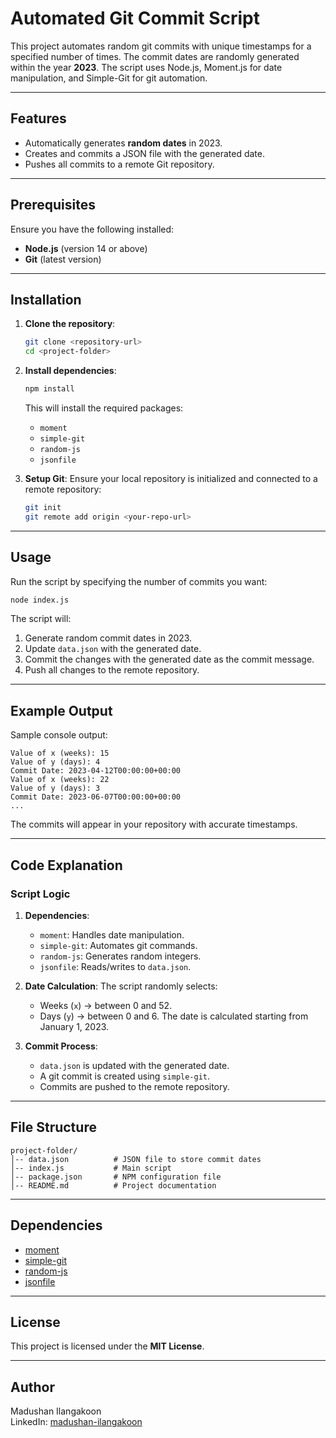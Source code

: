 # Automated Git Commit Script

This project automates random git commits with unique timestamps for a specified number of times. The commit dates are randomly generated within the year **2023**. The script uses Node.js, Moment.js for date manipulation, and Simple-Git for git automation.

---

## Features
- Automatically generates **random dates** in 2023.
- Creates and commits a JSON file with the generated date.
- Pushes all commits to a remote Git repository.

---

## Prerequisites

Ensure you have the following installed:

- **Node.js** (version 14 or above)
- **Git** (latest version)

---

## Installation

1. **Clone the repository**:
   ```bash
   git clone <repository-url>
   cd <project-folder>
   ```

2. **Install dependencies**:
   ```bash
   npm install
   ```

   This will install the required packages:
   - `moment`
   - `simple-git`
   - `random-js`
   - `jsonfile`

3. **Setup Git**:
   Ensure your local repository is initialized and connected to a remote repository:
   ```bash
   git init
   git remote add origin <your-repo-url>
   ```

---

## Usage

Run the script by specifying the number of commits you want:

```bash
node index.js
```

The script will:
1. Generate random commit dates in 2023.
2. Update `data.json` with the generated date.
3. Commit the changes with the generated date as the commit message.
4. Push all changes to the remote repository.

---

## Example Output

Sample console output:

```
Value of x (weeks): 15
Value of y (days): 4
Commit Date: 2023-04-12T00:00:00+00:00
Value of x (weeks): 22
Value of y (days): 3
Commit Date: 2023-06-07T00:00:00+00:00
...
```

The commits will appear in your repository with accurate timestamps.

---

## Code Explanation

### Script Logic

1. **Dependencies**:
   - `moment`: Handles date manipulation.
   - `simple-git`: Automates git commands.
   - `random-js`: Generates random integers.
   - `jsonfile`: Reads/writes to `data.json`.

2. **Date Calculation**:
   The script randomly selects:
   - Weeks (`x`) → between 0 and 52.
   - Days (`y`) → between 0 and 6.
   The date is calculated starting from January 1, 2023.

3. **Commit Process**:
   - `data.json` is updated with the generated date.
   - A git commit is created using `simple-git`.
   - Commits are pushed to the remote repository.

---

## File Structure

```
project-folder/
│-- data.json          # JSON file to store commit dates
│-- index.js           # Main script
│-- package.json       # NPM configuration file
│-- README.md          # Project documentation
```

---

## Dependencies

- [moment](https://www.npmjs.com/package/moment)
- [simple-git](https://www.npmjs.com/package/simple-git)
- [random-js](https://www.npmjs.com/package/random-js)
- [jsonfile](https://www.npmjs.com/package/jsonfile)

---

## License

This project is licensed under the **MIT License**.

---

## Author

Madushan Ilangakoon  
LinkedIn: [madushan-ilangakoon](https://www.linkedin.com/in/madushan-ilangakoon/)
